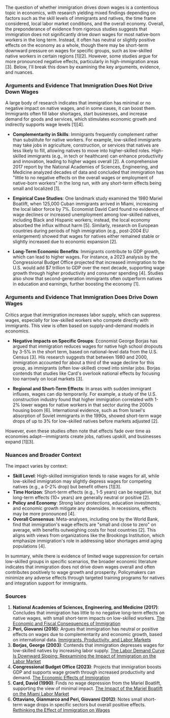 The question of whether immigration drives down wages is a contentious topic in economics, with research yielding mixed findings depending on factors such as the skill levels of immigrants and natives, the time frame considered, local labor market conditions, and the overall economy. Overall, the preponderance of evidence from rigorous studies suggests that immigration does not significantly drive down wages for most native-born workers in the long term. Instead, it often has neutral or slightly positive effects on the economy as a whole, though there may be short-term downward pressure on wages for specific groups, such as low-skilled native workers in certain regions [1][2]. However, some studies argue for more pronounced negative effects, particularly in high-immigration areas [3]. Below, I'll break this down by examining the key arguments, evidence, and nuances.

### Arguments and Evidence That Immigration Does Not Drive Down Wages
A large body of research indicates that immigration has minimal or no negative impact on native wages, and in some cases, it can boost them. Immigrants often fill labor shortages, start businesses, and increase demand for goods and services, which stimulates economic growth and indirectly supports wage levels [1][4].

- **Complementarity in Skills**: Immigrants frequently complement rather than substitute for native workers. For example, low-skilled immigrants may take jobs in agriculture, construction, or services that natives are less likely to fill, allowing natives to move into higher-skilled roles. High-skilled immigrants (e.g., in tech or healthcare) can enhance productivity and innovation, leading to higher wages overall [2]. A comprehensive 2017 report by the National Academies of Sciences, Engineering, and Medicine analyzed decades of data and concluded that immigration has "little to no negative effects on the overall wages or employment of native-born workers" in the long run, with any short-term effects being small and localized [1].

- **Empirical Case Studies**: One landmark study examined the 1980 Mariel Boatlift, when 125,000 Cuban immigrants arrived in Miami, increasing the local labor force by 7%. Economist David Card found no evidence of wage declines or increased unemployment among low-skilled natives, including Black and Hispanic workers; instead, the local economy absorbed the influx without harm [5]. Similarly, research on European countries during periods of high immigration (e.g., post-2004 EU enlargement) showed that wages for natives either remained stable or slightly increased due to economic expansion [2].

- **Long-Term Economic Benefits**: Immigrants contribute to GDP growth, which can lead to higher wages. For instance, a 2023 analysis by the Congressional Budget Office projected that increased immigration to the U.S. would add $7 trillion to GDP over the next decade, supporting wage growth through higher productivity and consumer spending [4]. Studies also show that second-generation immigrants often outperform natives in education and earnings, further boosting the economy [1].

### Arguments and Evidence That Immigration Does Drive Down Wages
Critics argue that immigration increases labor supply, which can suppress wages, especially for low-skilled workers who compete directly with immigrants. This view is often based on supply-and-demand models in economics.

- **Negative Impacts on Specific Groups**: Economist George Borjas has argued that immigration reduces wages for native high school dropouts by 3-5% in the short term, based on national-level data from the U.S. Census [3]. His research suggests that between 1980 and 2000, immigration accounted for about a third of the wage decline for this group, as immigrants (often low-skilled) crowd into similar jobs. Borjas contends that studies like Card's overlook national effects by focusing too narrowly on local markets [3].

- **Regional and Short-Term Effects**: In areas with sudden immigrant influxes, wages can dip temporarily. For example, a study of the U.S. construction industry found that higher immigration correlated with 1-2% lower wages for native workers in that sector during the 2000s housing boom [6]. International evidence, such as from Israel's absorption of Soviet immigrants in the 1990s, showed short-term wage drops of up to 3% for low-skilled natives before markets adjusted [2].

However, even these studies often note that effects fade over time as economies adapt—immigrants create jobs, natives upskill, and businesses expand [1][3].

### Nuances and Broader Context
The impact varies by context:
- **Skill Level**: High-skilled immigration tends to raise wages for all, while low-skilled immigration may slightly depress wages for competing natives (e.g., a 0-2% drop) but benefit others [1][3].
- **Time Horizon**: Short-term effects (e.g., 1-5 years) can be negative, but long-term effects (10+ years) are generally neutral or positive [2].
- **Policy and Economy**: Strong labor protections, education investments, and economic growth mitigate any downsides. In recessions, effects may be more pronounced [4].
- **Overall Consensus**: Meta-analyses, including one by the World Bank, find that immigration's wage effects are "small and close to zero" on average, with benefits outweighing costs for host countries [2]. This aligns with views from organizations like the Brookings Institution, which emphasize immigration's role in addressing labor shortages amid aging populations [4].

In summary, while there is evidence of limited wage suppression for certain low-skilled groups in specific scenarios, the broader economic literature indicates that immigration does not drive down wages overall and often contributes positively to wage growth and prosperity. Policymakers can minimize any adverse effects through targeted training programs for natives and integration support for immigrants.

### Sources
1. **National Academies of Sciences, Engineering, and Medicine (2017)**: Concludes that immigration has little to no negative long-term effects on native wages, with small short-term impacts on low-skilled workers. [The Economic and Fiscal Consequences of Immigration](https://www.nap.edu/catalog/23550/the-economic-and-fiscal-consequences-of-immigration)  
2. **Peri, Giovanni (2016)**: Argues that immigration has neutral or positive effects on wages due to complementarity and economic growth, based on international data. [Immigrants, Productivity, and Labor Markets](https://www.aeaweb.org/articles?id=10.1257/jep.30.4.3)  
3. **Borjas, George (2003)**: Contends that immigration depresses wages for low-skilled natives by increasing labor supply. [The Labor Demand Curve Is Downward Sloping: Reexamining the Impact of Immigration on the Labor Market](https://www.jstor.org/stable/25053941)  
4. **Congressional Budget Office (2023)**: Projects that immigration boosts GDP and supports wage growth through increased productivity and demand. [The Economic Effects of Immigration](https://www.cbo.gov/publication/59580)  
5. **Card, David (1990)**: Finds no wage depression from the Mariel Boatlift, supporting the view of minimal impact. [The Impact of the Mariel Boatlift on the Miami Labor Market](https://davidcard.berkeley.edu/papers/mariel-impact.pdf)  
6. **Ottaviano, Gianmarco and Peri, Giovanni (2012)**: Notes small short-term wage drops in specific sectors but overall positive effects. [Rethinking the Effect of Immigration on Wages](https://www.aeaweb.org/articles?id=10.1257/jel.50.1.152)
